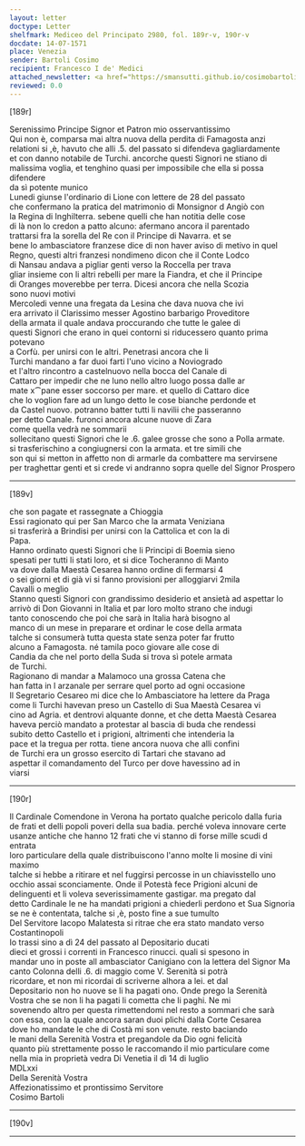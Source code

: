 ```yaml
---
layout: letter
doctype: Letter
shelfmark: Mediceo del Principato 2980, fol. 189r-v, 190r-v
docdate: 14-07-1571
place: Venezia
sender: Bartoli Cosimo
recipient: Francesco I de' Medici
attached_newsletter: <a href="https://smansutti.github.io/cosimobartoli/texts/3081_030/">3081_030</a>
reviewed: 0.0
---
```


[189r]  
  
  
Serenissimo Principe Signor et Patron mio osservantissimo  
Qui non è, comparsa mai altra nuova della perdita di Famagosta anzi  
relationi si ,è, havuto che alli .5. del passato si difendeva gagliardamente  
et con danno notabile de Turchi. ancorche questi Signori ne stiano di  
malissima voglia, et tenghino quasi per impossibile che ella si possa difendere  
da sì potente munico  
Lunedi giunse l'ordinario di Lione con lettere de 28 del passato  
che confermano la pratica del matrimonio di Monsignor d Angiò con  
la Regina di Inghilterra. sebene quelli che han notitia delle cose  
di là non lo credon a patto alcuno: afermano ancora il parentado  
trattarsi fra la sorella del Re con il Principe di Navarra. et se  
bene lo ambasciatore franzese dice di non haver aviso di metivo in quel  
Regno, questi altri franzesi nondimeno dicon che il Conte Lodco  
di Nansau andava a pigliar genti verso la Roccella per trava  
gliar insieme con li altri rebelli per mare la Fiandra, et che il Principe  
di Oranges moverebbe per terra. Dicesi ancora che nella Scozia  
sono nuovi motivi  
Mercoledi venne una fregata da Lesina che dava nuova che ivi  
era arrivato il Clarissimo messer Agostino barbarigo Proveditore  
della armata il quale andava proccurando che tutte le galee di  
questi Signori che erano in quei contorni si riducessero quanto prima potevano  
a Corfù. per unirsi con le altri. Penetrasi ancora che li  
Turchi mandano a far duoi farti l'uno vicino a Noviogrado  
et l'altro rincontro a castelnuovo nella bocca del Canale di  
Cattaro per impedir che ne luno nello altro luogo possa dalle ar  
mate x⁀pane esser soccorso per mare. et quello di Cattaro dice  
che lo voglion fare ad un lungo detto le cose bianche perdonde et  
da Castel nuovo. potranno batter tutti li navilii che passeranno  
per detto Canale. furonci ancora alcune nuove di Zara  
come quella vedrà ne sommarii  
sollecitano questi Signori che le .6. galee grosse che sono a Polla armate.  
si trasferischino a congiugnersi con la armata. et tre simili che  
son qui si metton in affetto non di armarle da combattere ma servirsene  
per traghettar genti et si crede vi andranno sopra quelle del Signor Prospero  
  
---  

[189v]  
  
  
che son pagate et rassegnate a Chioggia  
Essi ragionato qui per San Marco che la armata Veniziana  
si trasferirà a Brindisi per unirsi con la Cattolica et con la di  
Papa.  
Hanno ordinato questi Signori che li Principi di Boemia sieno  
spesati per tutti li stati loro, et si dice Tocheranno di Manto  
va dove dalla Maestà Cesarea hanno ordine di fermarsi 4  
o sei giorni et di già vi si fanno provisioni per alloggiarvi 2mila  
Cavalli o meglio  
Stanno questi Signori con grandissimo desiderio et ansietà ad aspettar lo  
arrivò di Don Giovanni in Italia et par loro molto strano che indugi  
tanto conoscendo che poi che sarà in Italia harà bisogno al  
manco di un mese in preparare et ordinar le cose della armata  
talche si consumerà tutta questa state senza poter far frutto  
alcuno a Famagosta. né tamila poco giovare alle cose di  
Candia da che nel porto della Suda si trova sì potele armata  
de Turchi.  
Ragionano di mandar a Malamoco una grossa Catena che  
han fatta in l arzanale per serrare quel porto ad ogni occasione  
Il Segretario Cesareo mi dice che lo Ambasciatore ha lettere da Praga  
come li Turchi havevan preso un Castello di Sua Maestà Cesarea vi  
cino ad Agria. et dentrovi alquante donne, et che detta Maestà Cesarea  
haveva perciò mandato a protestar al bascia di buda che rendessi  
subito detto Castello et i prigioni, altrimenti che intenderia la  
pace et la tregua per rotta. tiene ancora nuova che alli confini  
de Turchi era un grosso esercito di Tartari che stavano ad  
aspettar il comandamento del Turco per dove havessino ad in  
viarsi  
  
---  

[190r]  
  
  
Il Cardinale Comendone in Verona ha portato qualche pericolo dalla furia  
de frati et delli popoli poveri della sua badia. perché voleva innovare certe  
usanze antiche che hanno 12 frati che vi stanno di forse mille scudi d entrata  
loro particulare della quale distribuiscono l'anno molte li mosine di vini maximo  
talche si hebbe a ritirare et nel fuggirsi percosse in un chiavisstello uno  
occhio assai sconciamente. Onde il Potestà fece Prigioni alcuni de  
delinguenti et li voleva severissimamente gastigar. ma pregato dal  
detto Cardinale le ne ha mandati prigioni a chiederli perdono et Sua Signoria  
se ne è contentata, talche si ,è, posto fine a sue tumulto  
Del Servitore Iacopo Malatesta si ritrae che era stato mandato verso Costantinopoli  
Io trassi sino a dì 24 del passato al Depositario ducati  
dieci et grossi i correnti in Francesco rinucci. quali si spesono in  
mandar uno in poste all ambasciator Canigiano con la lettera del Signor Ma  
canto Colonna delli .6. di maggio come V. Serenità si potrà  
ricordare, et non mi ricordai di scriverne alhora a lei. et dal  
Depositario non ho nuove se li ha pagati ono. Onde prego la Serenità  
Vostra che se non li ha pagati li cometta che li paghi. Ne mi  
sovenendo altro per questa rimettendomi nel resto a sommari che sarà  
con essa, con la quale ancora saran duoi plichi dalla Corte Cesarea  
dove ho mandate le che di Costà mi son venute. resto baciando  
le mani della Serenità Vostra et pregandole da Dio ogni felicità  
quanto più strettamente posso le raccomando il mio particulare come  
nella mia in proprietà vedra Di Venetia il dì 14 di luglio  
MDLxxi  
Della Serenità Vostra  
Affezionatissimo et prontissimo Servitore  
Cosimo Bartoli  
  
---  

[190v]  
  
  
  
---  

